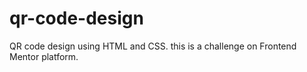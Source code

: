 # qr-code-design
QR code design using HTML and CSS.
this is a challenge on Frontend Mentor platform.
